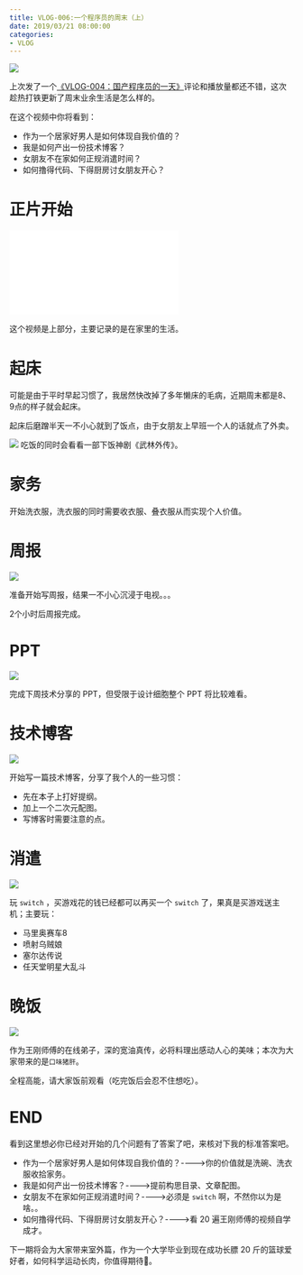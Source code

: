 ```yaml
---
title: VLOG-006:一个程序员的周末（上）
date: 2019/03/21 08:00:00
categories: 
- VLOG
---
```


![](https://ws1.sinaimg.cn/large/006tKfTcly1g19m0d3qs8j31400p0e81.jpg)

上次发了一个[《VLOG-004：国产程序员的一天》](https://crossoverjie.top/2019/02/20/vlog/Chinese-coder-daily)评论和播放量都还不错，这次趁热打铁更新了周末业余生活是怎么样的。

在这个视频中你将看到：

- 作为一个居家好男人是如何体现自我价值的？
- 我是如何产出一份技术博客？
- 女朋友不在家如何正规消遣时间？
- 如何撸得代码、下得厨房讨女朋友开心？

# 正片开始

<iframe src="//player.bilibili.com/player.html?aid=46786725&cid=81949011&page=1" scrolling="no" border="0" frameborder="no" framespacing="0" allowfullscreen="true"> </iframe>

<!--more-->


这个视频是上部分，主要记录的是在家里的生活。

# 起床

可能是由于平时早起习惯了，我居然快改掉了多年懒床的毛病，近期周末都是8、9点的样子就会起床。

起床后磨蹭半天一不小心就到了饭点，由于女朋友上早班一个人的话就点了外卖。

![](https://ws3.sinaimg.cn/large/006tKfTcly1g19mqbrbbjj30ta0ivqq5.jpg)
吃饭的同时会看看一部下饭神剧《武林外传》。

# 家务

开始洗衣服，洗衣服的同时需要收衣服、叠衣服从而实现个人价值。

# 周报

![](https://ws3.sinaimg.cn/large/006tKfTcly1g19msvqicqj30tb0iyngq.jpg)

准备开始写周报，结果一不小心沉浸于电视。。。

2个小时后周报完成。


# PPT

![](https://ws4.sinaimg.cn/large/006tKfTcly1g19mv4ydp6j30tb0j0wro.jpg)

完成下周技术分享的 PPT，但受限于设计细胞整个 PPT 将比较难看。


# 技术博客

![](https://ws2.sinaimg.cn/large/006tKfTcly1g19my22yaoj30t60ivayd.jpg)

开始写一篇技术博客，分享了我个人的一些习惯：

- 先在本子上打好提纲。
- 加上一个二次元配图。
- 写博客时需要注意的点。

# 消遣

![](https://ws2.sinaimg.cn/large/006tKfTcly1g19n0eo4fsj30t70ivdjt.jpg)

玩 `switch` ，买游戏花的钱已经都可以再买一个 `switch` 了，果真是买游戏送主机；主要玩：

- 马里奥赛车8
- 喷射乌贼娘
- 塞尔达传说
- 任天堂明星大乱斗

# 晚饭

![](https://ws2.sinaimg.cn/large/006tKfTcly1g19n3cm9nhj30tc0iuqpb.jpg)

作为王刚师傅的在线弟子，深的宽油真传，必将料理出感动人心的美味；本次为大家带来的是`口味猪肝`。

全程高能，请大家饭前观看（吃完饭后会忍不住想吃）。

# END

看到这里想必你已经对开始的几个问题有了答案了吧，来核对下我的标准答案吧。


- 作为一个居家好男人是如何体现自我价值的？---->你的价值就是洗碗、洗衣服收拾家务。
- 我是如何产出一份技术博客？---->提前构思目录、文章配图。
- 女朋友不在家如何正规消遣时间？---->必须是 `switch` 啊，不然你以为是啥。。
- 如何撸得代码、下得厨房讨女朋友开心？---->看 20 遍王刚师傅的视频自学成才。


下一期将会为大家带来室外篇，作为一个大学毕业到现在成功长膘 20 斤的篮球爱好者，如何科学运动长肉，你值得期待🤫。